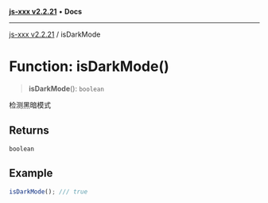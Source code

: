 [**js-xxx v2.2.21**](../README.md) • **Docs**

***

[js-xxx v2.2.21](../README.md) / isDarkMode

# Function: isDarkMode()

> **isDarkMode**(): `boolean`

检测黑暗模式

## Returns

`boolean`

## Example

```ts
isDarkMode(); /// true
```
